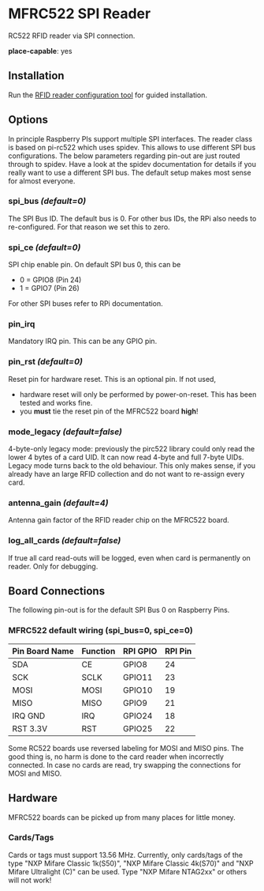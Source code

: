 # MFRC522 SPI Reader

RC522 RFID reader via SPI connection.

**place-capable**: yes

## Installation

Run the [RFID reader configuration tool](../coreapps.md#RFID-Reader) for guided installation.

## Options

In principle Raspberry PIs support multiple SPI interfaces. The reader
class is based on pi-rc522 which uses spidev. This allows to use
different SPI bus configurations. The below parameters regarding pin-out
are just routed through to spidev. Have a look at the spidev
documentation for details if you really want to use a different SPI bus.
The default setup makes most sense for almost everyone.

### spi_bus *(default=0)*

The SPI Bus ID. The default bus is 0. For other bus IDs, the RPi also needs to re-configured. For that reason we set this to zero.

### spi_ce *(default=0)*

SPI chip enable pin. On default SPI bus 0, this can be

- 0 = GPIO8 (Pin 24)
- 1 = GPIO7 (Pin 26)

For other SPI buses refer to RPi documentation.

### pin_irq

Mandatory IRQ pin. This can be any GPIO pin.

### pin_rst *(default=0)*

Reset pin for hardware reset. This is an optional pin. If not used,

- hardware reset will only be performed by power-on-reset. This has been tested and works fine.
- you **must** tie the reset pin of the MFRC522 board **high**!

### mode_legacy *(default=false)*

4-byte-only legacy mode: previously the pirc522 library could only read the lower 4 bytes of a card UID. It can now read 4-byte and full 7-byte UIDs. Legacy mode turns back to the old behaviour. This only makes sense, if you already have an large RFID collection and do not want to re-assign every card.

### antenna_gain *(default=4)*

Antenna gain factor of the RFID reader chip on the MFRC522 board.

### log_all_cards *(default=false)*

If true all card read-outs will be logged, even when card is permanently on reader. Only for debugging.

## Board Connections

The following pin-out is for the default SPI Bus 0 on Raspberry Pins.

### MFRC522 default wiring (spi_bus=0, spi_ce=0)

|Pin Board Name  |Function  |RPI GPIO  |RPI Pin  |
|----------------|----------|----------|---------|
|SDA             |CE        |GPIO8     |24       |
|SCK             |SCLK      |GPIO11    |23       |
|MOSI            |MOSI      |GPIO10    |19       |
|MISO            |MISO      |GPIO9     |21       |
|IRQ GND         |IRQ       |GPIO24    |18       |
|RST 3.3V        |RST       |GPIO25    |22       |

Some RC522 boards use reversed labeling for MOSI and MISO pins. The good
thing is, no harm is done to the card reader when incorrectly connected.
In case no cards are read, try swapping the connections for MOSI and
MISO.

## Hardware

MFRC522 boards can be picked up from many places for little money.

### Cards/Tags

Cards or tags must support 13.56 MHz. Currently, only cards/tags of the type "NXP Mifare Classic 1k(S50)", "NXP Mifare Classic 4k(S70)" and "NXP Mifare Ultralight (C)" can be used. Type "NXP Mifare NTAG2xx" or others will not work!
